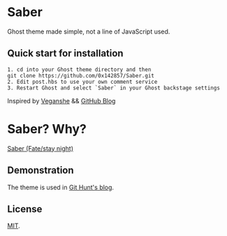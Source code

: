 # Saber

Ghost theme made simple, not a line of JavaScript used.

## Quick start for installation

```
1. cd into your Ghost theme directory and then 
git clone https://github.com/0x142857/Saber.git
2. Edit post.hbs to use your own comment service
3. Restart Ghost and select `Saber` in your Ghost backstage settings
```

Inspired by [Veganshe](http://www.veganshe.com) && [GitHub Blog](https://github.com/blog)

# Saber? Why?

[Saber (Fate/stay night)](http://en.wikipedia.org/wiki/Saber_(Fate/stay_night))

## Demonstration

The theme is used in [Git Hunt's blog](https://blog.githunt.io).

## License

[MIT](LICENSE).



